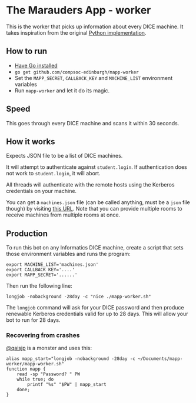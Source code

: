 # The Marauders App - worker

This is the worker that picks up information about every DICE machine. It takes inspiration from the original [Python implementation](https://github.com/compsoc-edinburgh/mapp-worker-py).

## How to run
- [Have Go installed](https://golang.org/doc/install)
- `go get github.com/compsoc-edinburgh/mapp-worker`
- Set the `MAPP_SECRET`, `CALLBACK_KEY` and `MACHINE_LIST` environment variables
- Run `mapp-worker` and let it do its magic.

## Speed
This goes through every DICE machine and scans it within 30 seconds.

## How it works
Expects JSON file to be a list of DICE machines.

It will attempt to authenticate against `student.login`.
If authentication does not work to `student.login`, it will abort.

All threads will authenticate with the remote hosts using the
Kerberos credentials on your machine.

You can get a `machines.json` file (can be called anything,
must be a `json` file though) by visiting
[this URL](https://mapp.betterinformatics.com/rooms/6.06,5.05).
Note that you can provide multiple rooms to receive machines
from multiple rooms at once.

## Production

To run this bot on any Informatics DICE machine, create a script that sets those environment variables and runs the program:

```
export MACHINE_LIST='machines.json'
export CALLBACK_KEY='....'
export MAPP_SECRET='......'
```

Then run the following line:

```
longjob -nobackground -28day -c "nice ./mapp-worker.sh"
```

The `longjob` command will ask for your DICE password and then
produce renewable Kerberos credentials valid for up to 28 days.
This will allow your bot to run for 28 days.

### Recovering from crashes

[@qaisjp](https://github.com/qaisjp) is a monster and uses this:

```
alias mapp_start="longjob -nobackground -28day -c ~/Documents/mapp-worker/mapp-worker.sh"
function mapp {
    read -sp "Password? " PW
    while true; do
        printf "%s" "$PW" | mapp_start
    done;
}
```

